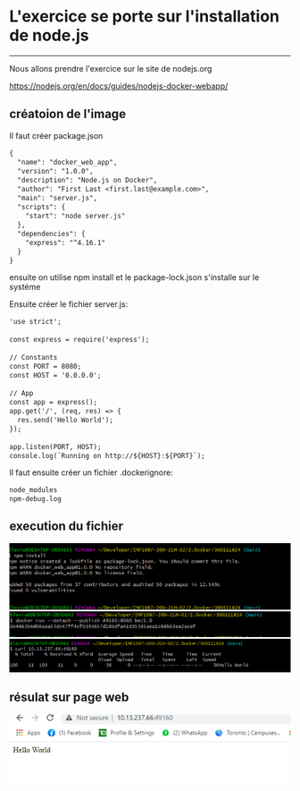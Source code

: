 # L'exercice se porte sur l'installation de node.js
---------------------------------------------------------------------
Nous allons prendre l'exercice sur le site de nodejs.org

https://nodejs.org/en/docs/guides/nodejs-docker-webapp/


## créatoion de l'image
Il faut créer package.json
```
{
  "name": "docker_web_app",
  "version": "1.0.0",
  "description": "Node.js on Docker",
  "author": "First Last <first.last@example.com>",
  "main": "server.js",
  "scripts": {
    "start": "node server.js"
  },
  "dependencies": {
    "express": "^4.16.1"
  }
}

```
ensuite on utilise npm install
et le package-lock.json s'installe sur le systéme

Ensuite créer le fichier server.js:
```
'use strict';

const express = require('express');

// Constants
const PORT = 8080;
const HOST = '0.0.0.0';

// App
const app = express();
app.get('/', (req, res) => {
  res.send('Hello World');
});

app.listen(PORT, HOST);
console.log(`Running on http://${HOST}:${PORT}`);
```

Il faut ensuite créer un fichier .dockerignore:

```
node_modules
npm-debug.log
```



## execution du fichier

<img src="https://github.com/CollegeBoreal/INF1087-200-21H-02/blob/main/2.Docker/300111824/IMAGES/npm1.PNG" width="650">

<img src="https://github.com/CollegeBoreal/INF1087-200-21H-02/blob/main/2.Docker/300111824/IMAGES/run1.PNG" width="650">

<img src="https://github.com/CollegeBoreal/INF1087-200-21H-02/blob/main/2.Docker/300111824/IMAGES/calling.PNG" width="650">

## résulat sur page web

<img src="https://github.com/CollegeBoreal/INF1087-200-21H-02/blob/main/2.Docker/300111824/IMAGES/hello.PNG" width="650">
